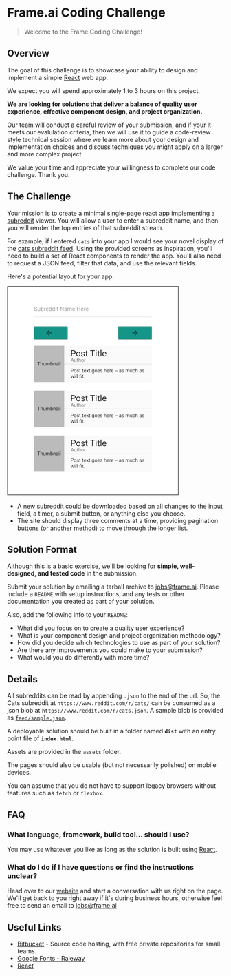 # Frame.ai Coding Challenge

> Welcome to the Frame Coding Challenge!


## Overview

The goal of this challenge is to showcase your ability to design and implement a simple [React](https://facebook.github.io/react/) web app.

We expect you will spend approximately 1 to 3 hours on this project.

**We are looking for solutions that deliver a balance of quality user experience, effective component design, and project organization.**

Our team will conduct a careful review of your submission, and if your it meets our evalulation criteria, then we will use it to guide a code-review style technical session where we learn more about your design and implementation choices and discuss techniques you might apply on a larger and more complex project.

We value your time and appreciate your willingness to complete our code challenge.  Thank you.


## The Challenge

Your mission is to create a minimal single-page react app implementing a [subreddit](https://en.oxforddictionaries.com/definition/subreddit) viewer.  You will allow a user to enter a subreddit name, and then you will render the top entries of that subreddit stream.

For example, if I entered `cats` into your app I would see your novel display of the [cats subreddit feed](https://www.reddit.com/r/cats/).  Using the provided screens as inspiration, you'll need to build a set of React components to render the app.  You'll also need to request a JSON feed, filter that data, and use the relevant fields.

Here's a potential layout for your app:

![Wireframe](screens/wireframe.png)

- A new subreddit could be downloaded based on all changes to the input field, a timer, a submit button, or anything else you choose.
- The site should display three comments at a time, providing pagination buttons (or another method) to move through the longer list.

## Solution Format

Although this is a basic exercise, we'll be looking for **simple, well-designed, and tested code** in the submission.

Submit your solution by emailing a tarball archive to jobs@frame.ai.  Please include a `README` with setup instructions, and any tests or other documentation you created as part of your solution.

Also, add the following info to your `README`:

* What did you focus on to create a quality user experience?
* What is your component design and project organization methodology?
* How did you decide which technologies to use as part of your solution?
* Are there any improvements you could make to your submission?
* What would you do differently with more time?

## Details

All subreddits can be read by appending `.json` to the end of the url.  So, the Cats subreddit at `https://www.reddit.com/r/cats/` can be consumed as a json blob at `https://www.reddit.com/r/cats.json`.  A sample blob is provided as [`feed/sample.json`](feed/sample.json).

A deployable solution should be built in a folder named **`dist`** with an entry point file of **`index.html`**.

Assets are provided in the `assets` folder.

The pages should also be usable (but not necessarily polished) on mobile devices.

You can assume that you do not have to support legacy browsers without features such as `fetch` or `flexbox`.


## FAQ

### What language, framework, build tool... should I use?

You may use whatever you like as long as the solution is built using [React](https://facebook.github.io/react/).

### What do I do if I have questions or find the instructions unclear?

Head over to our [website](https://frame.ai) and start a conversation with us right on the page.  We'll get back to you right away if it's during business hours, otherwise feel free to send an email to jobs@frame.ai


## Useful Links

* [Bitbucket](https://bitbucket.org/) - Source code hosting, with free private repositories for small teams.
* [Google Fonts - Raleway](https://fonts.google.com/?selection.family=Raleway)
* [React](https://facebook.github.io/react/)
